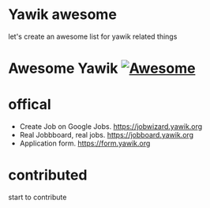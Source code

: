 # Yawik awesome

let's create an awesome list for yawik related things

# Awesome Yawik [![Awesome](https://cdn.rawgit.com/sindresorhus/awesome/d7305f38d29fed78fa85652e3a63e154dd8e8829/media/badge.svg)](https://github.com/sindresorhus/awesome)

# offical

* Create Job on Google Jobs. https://jobwizard.yawik.org
* Real Jobbboard, real jobs. https://jobboard.yawik.org
* Application form. https://form.yawik.org


# contributed

start to contribute
